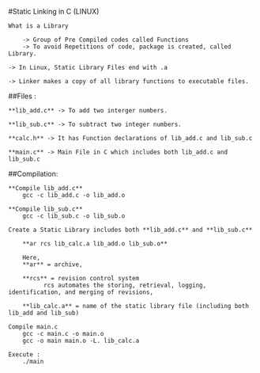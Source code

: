 #Static Linking in C (LINUX)

	What is a Library 
	
		-> Group of Pre Compiled codes called Functions
		-> To avoid Repetitions of code, package is created, called Library.
	
	-> In Linux, Static Library Files end with .a

	-> Linker makes a copy of all library functions to executable files.


##Files :

	**lib_add.c** -> To add two interger numbers.

	**lib_sub.c** -> To subtract two integer numbers.

	**calc.h** -> It has Function declarations of lib_add.c and lib_sub.c

	**main.c** -> Main File in C which includes both lib_add.c and lib_sub.c


##Compilation:

	**Compile lib_add.c**
		gcc -c lib_add.c -o lib_add.o
		
	**Compile lib_sub.c**
		gcc -c lib_sub.c -o lib_sub.o
		
	Create a Static Library includes both **lib_add.c** and **lib_sub.c**

		**ar rcs lib_calc.a lib_add.o lib_sub.o**
		
		Here,
		**ar** = archive, 
		
		**rcs** = revision control system
		      rcs automates the storing, retrieval, logging, identification, and merging of revisions,
		
		**lib_calc.a** = name of the static library file (including both lib_add and lib_sub)

	Compile main.c
		gcc -c main.c -o main.o
		gcc -o main main.o -L. lib_calc.a
		
	Execute :
		./main
		
	      
